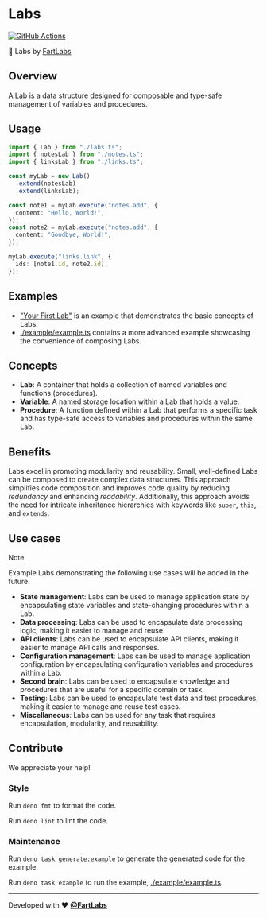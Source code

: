 # Labs

[![GitHub Actions](https://github.com/FartLabs/labs/actions/workflows/check.yaml/badge.svg)](https://github.com/FartLabs/labs/actions/workflows/check.yaml)

🧪 Labs by [FartLabs](https://github.com/FartLabs)

## Overview

A Lab is a data structure designed for composable and type-safe management of
variables and procedures.

## Usage

```ts
import { Lab } from "./labs.ts";
import { notesLab } from "./notes.ts";
import { linksLab } from "./links.ts";

const myLab = new Lab()
  .extend(notesLab)
  .extend(linksLab);

const note1 = myLab.execute("notes.add", {
  content: "Hello, World!",
});
const note2 = myLab.execute("notes.add", {
  content: "Goodbye, World!",
});

myLab.execute("links.link", {
  ids: [note1.id, note2.id],
});
```

## Examples

- ["Your First Lab"](https://github.com/FartLabs/labs/discussions/2) is an
  example that demonstrates the basic concepts of Labs.
- [./example/example.ts](./example/example.ts) contains a more advanced example
  showcasing the convenience of composing Labs.

## Concepts

- **Lab**: A container that holds a collection of named variables and functions
  (procedures).
- **Variable**: A named storage location within a Lab that holds a value.
- **Procedure**: A function defined within a Lab that performs a specific task
  and has type-safe access to variables and procedures within the same Lab.

## Benefits

Labs excel in promoting modularity and reusability. Small, well-defined Labs can
be composed to create complex data structures. This approach simplifies code
composition and improves code quality by reducing _redundancy_ and enhancing
_readability_. Additionally, this approach avoids the need for intricate
inheritance hierarchies with keywords like `super`, `this`, and `extends`.

## Use cases

> [!NOTE]
>
> Example Labs demonstrating the following use cases will be added in the
> future.

- **State management**: Labs can be used to manage application state by
  encapsulating state variables and state-changing procedures within a Lab.
- **Data processing**: Labs can be used to encapsulate data processing logic,
  making it easier to manage and reuse.
- **API clients**: Labs can be used to encapsulate API clients, making it easier
  to manage API calls and responses.
- **Configuration management**: Labs can be used to manage application
  configuration by encapsulating configuration variables and procedures within a
  Lab.
- **Second brain**: Labs can be used to encapsulate knowledge and procedures
  that are useful for a specific domain or task.
- **Testing**: Labs can be used to encapsulate test data and test procedures,
  making it easier to manage and reuse test cases.
- **Miscellaneous**: Labs can be used for any task that requires encapsulation,
  modularity, and reusability.

## Contribute

We appreciate your help!

### Style

Run `deno fmt` to format the code.

Run `deno lint` to lint the code.

### Maintenance

Run `deno task generate:example` to generate the generated code for the example.

Run `deno task example` to run the example,
[./example/example.ts](./example/example.ts).

---

Developed with ❤️ [**@FartLabs**](https://github.com/FartLabs)
